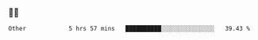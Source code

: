### 👨‍💻

<!--START_SECTION:waka-->

```text
Other            5 hrs 57 mins   ██████████░░░░░░░░░░░░░░░   39.43 %
```

<!--END_SECTION:waka-->

